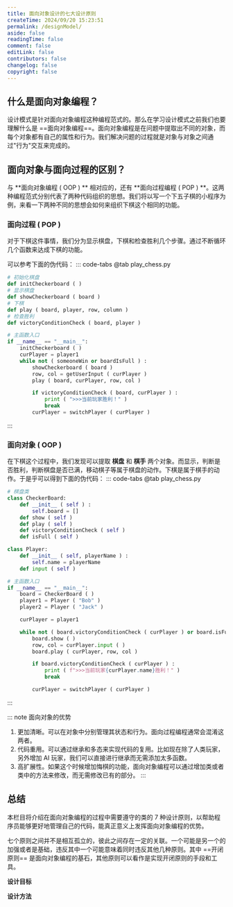 ```yaml
---
title: 面向对象设计的七大设计原则
createTime: 2024/09/20 15:23:51
permalink: /designModel/
aside: false
readingTime: false
comment: false
editLink: false
contributors: false
changelog: false
copyright: false
---
```

## 什么是面向对象编程？
设计模式是针对面向对象编程这种编程范式的。那么在学习设计模式之前我们也要理解什么是 ==面向对象编程==。面向对象编程是在问题中提取出不同的对象，而每个对象都有自己的属性和行为。我们解决问题的过程就是对象与对象之间通过"行为"交互来完成的。

## 面向对象与面向过程的区别？
与 **面向对象编程 ( OOP ) ** 相对应的，还有 **面向过程编程 ( POP ) **。这两种编程范式分别代表了两种代码组织的思想。我们将以写一个下五子棋的小程序为例，来看一下两种不同的思想会如何来组织下棋这个相同的功能。

### 面向过程 ( POP )
对于下棋这件事情，我们分为显示棋盘，下棋和检查胜利几个步骤。通过不断循环几个函数来达成下棋的功能。

可以参考下面的伪代码：
::: code-tabs
@tab play_chess.py
``` python
# 初始化棋盘
def initCheckerboard ( )
# 显示棋盘
def showCheckerboard ( board )
# 下棋
def play ( board, player, row, column )
# 检查胜利
def victoryConditionCheck ( board, player )

# 主函数入口
if __name__ == "__main__":
    initCheckerboard ( )
    curPlayer = player1
    while not ( someoneWin or boardIsFull ) :
        showCheckerboard ( board )
        row, col = getUserInput ( curPlayer )
        play ( board, curPlayer, row, col )

        if victoryConditionCheck ( board, curPlayer ) :
            print ( ">>>当前玩家胜利！" )
            break
        curPlayer = switchPlayer ( curPlayer )
```
:::

### 面向对象 ( OOP )
在下棋这个过程中，我们发现可以提取 **棋盘** 和 **棋手** 两个对象。而显示，判断是否胜利，判断棋盘是否已满，移动棋子等属于棋盘的动作。下棋是属于棋手的动作。于是乎可以得到下面的伪代码：
::: code-tabs
@tab play_chess.py
```python
# 棋盘类
class CheckerBoard:
    def __init__ ( self ) :
        self.board = []
    def show ( self )
    def play ( self )
    def victoryConditionCheck ( self )
    def isFull ( self )

class Player:
    def __init__ ( self, playerName ) :
        self.name = playerName
    def input ( self )

# 主函数入口
if __name__ == "__main__":
    board = CheckerBoard ( )
    player1 = Player ( "Bob" )
    player2 = Player ( "Jack" )

    curPlayer = player1

    while not ( board.victoryConditionCheck ( curPlayer ) or board.isFull ( )) :
        board.show ( )
        row, col = curPlayer.input ( )
        board.play ( curPlayer, row, col )

        if board.victoryConditionCheck ( curPlayer ) :
            print ( f">>>当前玩家{curPlayer.name}胜利！" )
            break

        curPlayer = switchPlayer ( curPlayer )
```
:::

::: note 面向对象的优势
1.  更加清晰。可以在对象中分别管理其状态和行为。面向过程编程通常会混淆这两者。
2.  代码重用。可以通过继承和多态来实现代码的复用。比如现在除了人类玩家，另外增加 AI 玩家，我们可以直接进行继承而无需添加太多函数。
3.  高扩展性。如果这个时候增加悔棋的功能，面向对象编程可以通过增加类或者类中的方法来修改，而无需修改已有的部分。
:::

## 总结
本栏目将介绍在面向对象编程的过程中需要遵守的类的 7 种设计原则，以帮助程序员能够更好地管理自己的代码，能真正意义上发挥面向对象编程的优势。

七个原则之间并不是相互孤立的，彼此之间存在一定的关联。一个可能是另一个的加强或者是基础，违反其中一个可能意味着同时违反其他几种原则。其中 ==开闭原则== 是面向对象编程的基石，其他原则可以看作是实现开闭原则的手段和工具。

**设计目标**
<CardGrid>
  <LinkCard title="开闭原则" href="/designModel/4fb4t8ws/" />
  <LinkCard title="里氏替换原则" href="/designModel/0tdqgfh1/" />
  <LinkCard title="迪米特原则" href="/designModel/r18tx5ar/" />
</CardGrid>

**设计方法**
<CardGrid>
  <LinkCard title="单一职责原则" href="/designModel/agkqzc4e/" />
  <LinkCard title="接口隔离原则" href="/designModel/m4watttg/" />
  <LinkCard title="依赖倒置原则" href="/designModel/hp4bylot/" />
  <LinkCard title="组合复用原则" href="/designModel/vuqkixk6/" />
</CardGrid>
